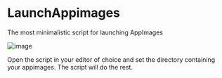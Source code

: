 # LaunchAppimages
The most minimalistic script for launching AppImages

![image](https://user-images.githubusercontent.com/108401269/199040852-c5658163-8b49-4a35-8ca7-40d2eda7ce5e.png)

Open the script in your editor of choice and set the directory containing your appimages. The script will do the rest.
